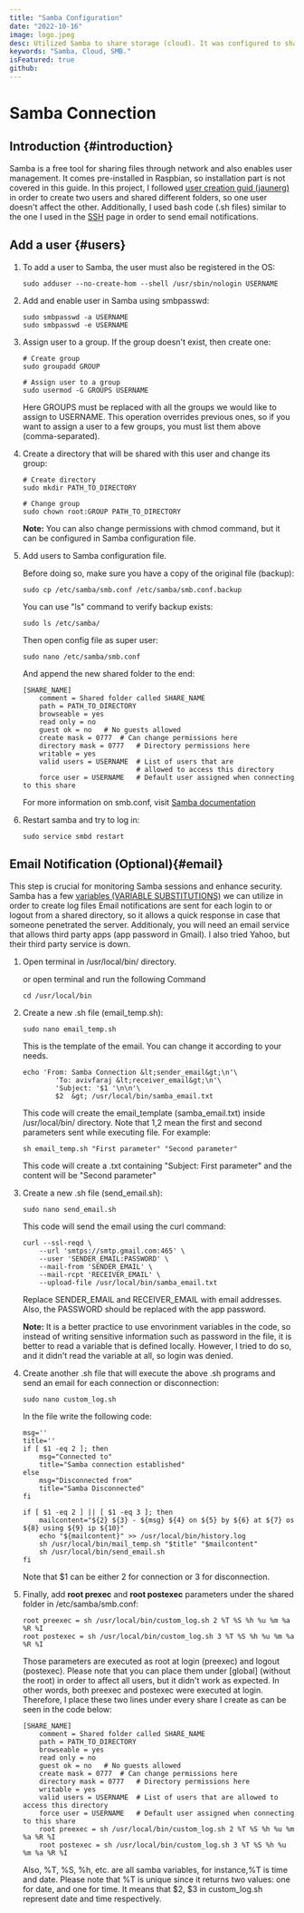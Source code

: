 ```yaml
---
title: "Samba Configuration"
date: "2022-10-16"
image: logo.jpeg
desc: Utilized Samba to share storage (cloud). It was configured to share folders with different users, and to send email notification for better protection
keywords: "Samba, Cloud, SMB."
isFeatured: true
github:
---
```



# Samba Connection

## Introduction {#introduction}

Samba is a free tool for sharing files through network and also enables user management. It comes pre-installed in Raspbian, so installation part is not covered in this guide.
In this project, I followed [user creation guid (jaunerg)](https://superuser.com/a/1400920) in order to create two users and shared different folders, so one user doesn't affect the other. Additionally, I used bash code (.sh files) similar to the one I used in the [SSH](/Projects/CS/secure-ssh) page in order to send email notifications.


## Add a user {#users}

1. To add a user to Samba, the user must also be registered in the OS:

    ```shell
    sudo adduser --no-create-hom --shell /usr/sbin/nologin USERNAME
    ```
1. Add and enable user in Samba using smbpasswd:
    ```shell
    sudo smbpasswd -a USERNAME
    sudo smbpasswd -e USERNAME
    ```

1. Assign user to a group. If the group doesn't exist, then create one:
    ```shell
    # Create group
    sudo groupadd GROUP

    # Assign user to a group
    sudo usermod -G GROUPS USERNAME
    ```

    Here GROUPS must be replaced with all the groups we would like to assign to USERNAME.
    This operation overrides previous ones, so if you want to
    assign a user to a few groups, you must list them above (comma-separated).


1. Create a directory that will be shared with this user and change its group:


    ```shell
    # Create directory
    sudo mkdir PATH_TO_DIRECTORY

    # Change group
    sudo chown root:GROUP PATH_TO_DIRECTORY
    ```

    **Note:** You can also change permissions with chmod command,
    but it can be configured in Samba configuration file.

1. Add users to Samba configuration file.

    Before doing so, make sure you have a copy of the original file (backup):
    ```shell
    sudo cp /etc/samba/smb.conf /etc/samba/smb.conf.backup
    ```

    You can use "ls" command to verify backup exists:
    ```shell
    sudo ls /etc/samba/
    ```

    Then open config file as super user:
    ```shell
    sudo nano /etc/samba/smb.conf
    ```

    And append the new shared folder to the end:
    ```shell
    [SHARE_NAME]
        comment = Shared folder called SHARE_NAME
        path = PATH_TO_DIRECTORY
        browseable = yes
        read only = no
        guest ok = no   # No guests allowed
        create mask = 0777  # Can change permissions here
        directory mask = 0777   # Directory permissions here
        writable = yes
        valid users = USERNAME  # List of users that are
                                # allowed to access this directory
        force user = USERNAME   # Default user assigned when connecting to this share
    ```

    For more information on smb.conf, visit [Samba documentation](https://www.samba.org/samba/docs/current/man-html/smb.conf.5.html)

6. Restart samba and try to log in:
    ```shell
    sudo service smbd restart
    ```

## Email Notification (Optional){#email}
This step is crucial for monitoring Samba sessions and enhance security.
Samba has a few [variables (VARIABLE SUBSTITUTIONS)](https://www.samba.org/samba/docs/current/man-html/smb.conf.5.html) we can utilize in order to create log files
Email notifications are sent for each login to or logout from a shared directory, so it allows a quick response in case that someone penetrated the server.
Additionaly, you will need an email service that allows third party apps (app password in Gmail). I also tried Yahoo, but their third party service is down.

1. Open terminal in /usr/local/bin/ directory.

     or open terminal and run the following Command
    ```shell
    cd /usr/local/bin
    ```


1. Create a new .sh file (email_temp.sh):
    ```shell
    sudo nano email_temp.sh
    ```
    This is the template of the email. You can change it according to your needs.
    ```shell
    echo 'From: Samba Connection &lt;sender_email&gt;\n'\
            'To: avivfaraj &lt;receiver_email&gt;\n'\
            'Subject: '$1 '\n\n'\
            $2 	&gt; /usr/local/bin/samba_email.txt
    ```

    This code will create the email_template (samba_email.txt) inside /usr/local/bin/ directory. Note that $1,$2 mean the first and second parameters sent while executing file.
    For example:
    ```shell
    sh email_temp.sh "First parameter" "Second parameter"
    ```
    This code will create a .txt containing "Subject: First parameter" and the content will be "Second parameter"

1. Create a new .sh file (send_email.sh):
    ```shell
    sudo nano send_email.sh
    ```
    This code will send the email using the curl command:
    ```shell
    curl --ssl-reqd \
        --url 'smtps://smtp.gmail.com:465' \
        --user 'SENDER_EMAIL:PASSWORD' \
        --mail-from 'SENDER_EMAIL' \
        --mail-rcpt 'RECEIVER_EMAIL' \
        --upload-file /usr/local/bin/samba_email.txt
    ```
    Replace SENDER_EMAIL and RECEIVER_EMAIL with email addresses. Also, the PASSWORD should be replaced with the app password.


    **Note:** It is a better practice to use envorinment variables in the code, so instead of writing sensitive information such as password in the file,
    it is better to read a variable that is defined locally. However, I tried to do so, and it didn't read the variable at all, so login was denied.

1. Create another .sh file that will execute the above .sh programs and send an email for each connection or disconnection:
    ```shell
    sudo nano custom_log.sh
    ```
    In the file write the following code:
    ```shell
    msg=''
    title=''
    if [ $1 -eq 2 ]; then
        msg="Connected to"
        title="Samba connection established"
    else
        msg="Disconnected from"
        title="Samba Disconnected"
    fi

    if [ $1 -eq 2 ] || [ $1 -eq 3 ]; then
        mailcontent="${2} ${3} - ${msg} ${4} on ${5} by ${6} at ${7} os ${8} using ${9} ip ${10}"
        echo "${mailcontent}" >> /usr/local/bin/history.log
        sh /usr/local/bin/mail_temp.sh "$title" "$mailcontent"
        sh /usr/local/bin/send_email.sh
    fi
    ```
    Note that $1 can be either 2 for
    connection or 3 for disconnection.

1. Finally, add __root prexec__ and __root postexec__ parameters under the shared folder in /etc/samba/smb.conf:

    ```shell
    root preexec = sh /usr/local/bin/custom_log.sh 2 %T %S %h %u %m %a %R %I
    root postexec = sh /usr/local/bin/custom_log.sh 3 %T %S %h %u %m %a %R %I
    ```
    Those parameters are executed as root at
    login (preexec) and logout (postexec).
    Please note that you can place them under
    [global] (without the root) in order
    to affect all users, but it didn't work as expected.
    In other words, both preexec and postexec
    were executed at login. Therefore, I place
    these two lines under every share I create
    as can be seen in the code below:

    ```shell
    [SHARE_NAME]
        comment = Shared folder called SHARE_NAME
        path = PATH_TO_DIRECTORY
        browseable = yes
        read only = no
        guest ok = no   # No guests allowed
        create mask = 0777  # Can change permissions here
        directory mask = 0777   # Directory permissions here
        writable = yes
        valid users = USERNAME  # List of users that are allowed to access this directory
        force user = USERNAME   # Default user assigned when connecting to this share
        root preexec = sh /usr/local/bin/custom_log.sh 2 %T %S %h %u %m %a %R %I
        root postexec = sh /usr/local/bin/custom_log.sh 3 %T %S %h %u %m %a %R %I
    ```
    Also, %T, %S, %h, etc. are all samba variables,
    for instance,%T is time and date. Please note that
    %T is unique since it returns two values:
    one for date, and one for time. It means that $2, $3 in custom_log.sh represent date and time respectively.

